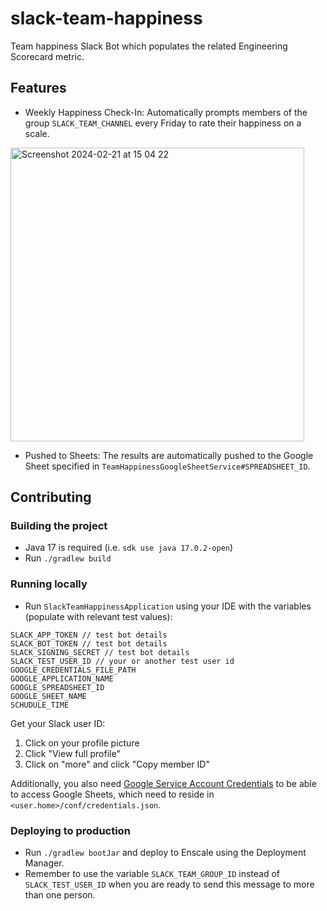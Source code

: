 # slack-team-happiness
Team happiness Slack Bot which populates the related Engineering Scorecard metric.

## Features
* Weekly Happiness Check-In: Automatically prompts members of the group `SLACK_TEAM_CHANNEL` every Friday to rate their happiness on a scale.

<img width="470" alt="Screenshot 2024-02-21 at 15 04 22" src="https://github.com/lindar-joy/slack-team-happiness/assets/18517177/2d64d3a8-8e91-46e7-af75-0a7a56f3c217">

* Pushed to Sheets: The results are automatically pushed to the Google Sheet specified in `TeamHappinessGoogleSheetService#SPREADSHEET_ID`.

## Contributing
### Building the project 
- Java 17 is required (i.e. `sdk use java 17.0.2-open`)
- Run `./gradlew build`

### Running locally
- Run `SlackTeamHappinessApplication` using your IDE with the variables (populate with relevant test values):

```
SLACK_APP_TOKEN // test bot details
SLACK_BOT_TOKEN // test bot details
SLACK_SIGNING_SECRET // test bot details
SLACK_TEST_USER_ID // your or another test user id
GOOGLE_CREDENTIALS_FILE_PATH 
GOOGLE_APPLICATION_NAME 
GOOGLE_SPREADSHEET_ID
GOOGLE_SHEET_NAME
SCHUDULE_TIME
```

Get your Slack user ID:
1. Click on your profile picture
2. Click "View full profile"
3. Click on "more" and click "Copy member ID"

Additionally, you also need [Google Service Account Credentials](https://developers.google.com/workspace/guides/create-credentials#service-account) to be able to access Google Sheets, which need to reside in `<user.home>/conf/credentials.json`.

### Deploying to production
- Run `./gradlew bootJar` and deploy to Enscale using the Deployment Manager.
- Remember to use the variable `SLACK_TEAM_GROUP_ID` instead of `SLACK_TEST_USER_ID` when you are ready to send this message to more than one person.

